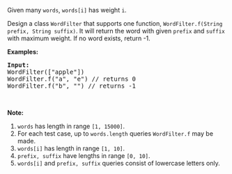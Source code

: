 <p>Given many <code>words</code>, <code>words[i]</code> has weight <code>i</code>.</p>

<p>Design a class <code>WordFilter</code> that supports one function, <code>WordFilter.f(String prefix, String suffix)</code>. It will return the word with given <code>prefix</code> and <code>suffix</code> with maximum weight. If no word exists, return -1.</p>

<p><b>Examples:</b></p>

<pre>
<b>Input:</b>
WordFilter([&quot;apple&quot;])
WordFilter.f(&quot;a&quot;, &quot;e&quot;) // returns 0
WordFilter.f(&quot;b&quot;, &quot;&quot;) // returns -1
</pre>

<p>&nbsp;</p>

<p><b>Note:</b></p>

<ol>
	<li><code>words</code> has length in range <code>[1, 15000]</code>.</li>
	<li>For each test case, up to <code>words.length</code> queries <code>WordFilter.f</code> may be made.</li>
	<li><code>words[i]</code> has length in range <code>[1, 10]</code>.</li>
	<li><code>prefix, suffix</code> have lengths in range <code>[0, 10]</code>.</li>
	<li><code>words[i]</code> and <code>prefix, suffix</code> queries consist of lowercase letters only.</li>
</ol>

<p>&nbsp;</p>
